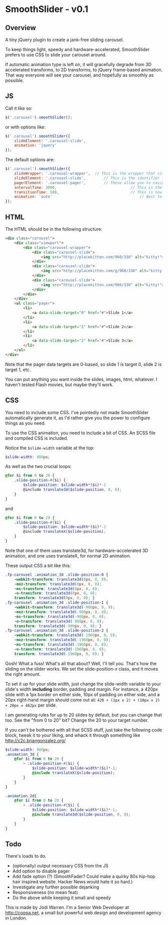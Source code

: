 # SmoothSlider - v0.1

## Overview

A tiny jQuery plugin to create a jank-free sliding carousel.

To keep things light, speedy and hardware-accelerated, SmoothSlider prefers to use CSS to slide your carousel around.

If automatic animation type is left on, it will gracefully degrade from 3D accelerated transforms, to 2D transforms, to jQuery frame-based animation. That way everyone will see your carousel, and hopefully as smoothly as possible.

## JS

Call it like so:

```js
$('.carousel').smoothSlider();
```

or with options like:
```js
$('.carousel').smoothSlider({
	slideElement: '.carousel-slide',
	animation: 'jquery'
});
```

The default options are:

```js
$('.carousel').smoothSlider({
	slideWrapper: '.carousel-wrapper', 	// This is the wrapper that sits inside the viewport.
	slideElement: '.carousel-slide', 		// This is the identifier for individual slides.
	pagerElement: '.carousel-pager', 		// These allow you to navigate to individual pages.
	intervalTime: 3000, 								// This is the time that it stays on each slide
	transitionTime: 500,								// This is how long jQuery takes to switch between slides - remember to sync up your CSS with this value
	animation: 'auto'										// Best to leave on default. You can override and hard-set any of the following: "2d", "3d", or "jquery"
});
```

## HTML

The HTML should be in the following structure:

```html
<div class="carousel">
	<div class="viewport">
		<div class="carousel-wrapper">
			<div class="carousel-slide">
				<img src="http://placekitten.com/960/330" alt="kitty!">
			</div>
			<div class="carousel-slide">
				<img src="http://placekitten.com/g/960/330" alt="kitty!">
			</div>
			<div class="carousel-slide">
				<img src="http://placekitten.com/960/330" alt="kitty!">
			</div>
		</div>
	</div>
	<ul class="pager">
		<li>
			<a data-slide-target="0" href="#">Slide 1</a>
		</li>
		<li>
			<a data-slide-target="1" href="#">Slide 2</a>
		</li>
		<li>
			<a data-slide-target="2" href="#">Slide 3</a>
		</li>
	</ul>
</div>
```

Note that the pager data targets are 0-based, so slide 1 is target 0, slide 2 is target 1, etc. 

You can put anything you want inside the slides, images, html, whatever. I haven't tested Flash movies, but maybe they'll work.

## CSS

You need to include some CSS. I've pointedly not made SmoothSlider automatically generate it, as I'd rather give you the power to configure things as you need.

To use the CSS animation, you need to include a bit of CSS. An SCSS file and compiled CSS is included.

Notice the `$slide-width` variable at the top:
```scss
$slide-width: 980px;
```
As well as the two crucial loops:
```scss
@for $i from 0 to 20 {
	.slide-position-#{$i} {
		$slide-position: $slide-width*($i)*-1
		@include translate3d($slide-position, 0, 0);
	}
}
```
and
```scss
@for $i from 0 to 20 {
	.slide-position-#{$i} {
		$slide-position: $slide-width*($i)*-1
		@include translateX($slide-position);
	}
}
```
Note that one of them uses translate3d, for hardware-accelerated 3D animation, and one uses translateX, for normal 2D animation. 

These output CSS a bit like this:
```css
.fp-carousel .animation_3d .slide-position-0 {
	-webkit-transform: translate3d(0px, 0, 0);
	-moz-transform: translate3d(0px, 0, 0);
	-ms-transform: translate3d(0px, 0, 0);
	-o-transform: translate3d(0px, 0, 0);
	transform: translate3d(0px, 0, 0); }
.fp-carousel .animation_3d .slide-position-1 {
	-webkit-transform: translate3d(-980px, 0, 0);
	-moz-transform: translate3d(-980px, 0, 0);
	-ms-transform: translate3d(-980px, 0, 0);
	-o-transform: translate3d(-980px, 0, 0);
	transform: translate3d(-980px, 0, 0); }
.fp-carousel .animation_3d .slide-position-2 {
	-webkit-transform: translate3d(-1960px, 0, 0);
	-moz-transform: translate3d(-1960px, 0, 0);
	-ms-transform: translate3d(-1960px, 0, 0);
	-o-transform: translate3d(-1960px, 0, 0);
	transform: translate3d(-1960px, 0, 0); }
```
Gosh! What a fuss! What's all that about? Well, I'll tell you. That's how the sliding on the slider works. We set the slide-position-*x* class, and it moves the right amount. 

To set it up for your slide width, just change the slide-width variable to your slide's width **including** border, padding and margin. For instance, a 420px slide with a 1px border on either side, 10px of padding on either side, and a 20px right-hand margin should come out at: `420 + (1px x 2) + (10px x 2) + 20px = 462px` per slide.

I am generating rules for up to 20 slides by default, but you can change that too. See the "from 0 to 20" bit? Change the 20 to your target number.

If you can't be bothered with all that SCSS stuff, just take the following code block, tweak it to your liking, and whack it through something like http://c2c.briangonzalez.org/
```scss
$slide-width: 980px;
.animation_3d {
	@for $i from 0 to 20 {
		> .slide-position-#{$i} {
			$slide-position: $slide-width*($i)*-1;
			@include translateX($slide-position);
		}
	}
}

.animation_2d{
	@for $i from 0 to 20 {
		> .slide-position-#{$i} {
			$slide-position: $slide-width*($i)*-1;
			@include translate3d($slide-position, 0, 0);
		}
	}
}
```
## Todo

There's loads to do.

- (optionally) output necessary CSS from the JS
- Add option to disable pager
- Add fade option (?) (SmoothFader? Could make a quirky 80s hip-hop hair inspired website. Hacker News would hate it so hard.)
- Investigate any further possible dejanking
- Responsiveness (no mean feat)
- Do the above while keeping it small and speedy

This is made by Jodi Warren. I'm a Senior Web Developer at http://coopa.net, a small but powerful web design and development agency in London.